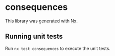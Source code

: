 # consequences

This library was generated with [Nx](https://nx.dev).

## Running unit tests

Run `nx test consequences` to execute the unit tests.
